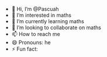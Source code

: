 - 👋 Hi, I’m @Pascuah
- 👀 I’m interested in maths
- 🌱 I’m currently learning maths
- 💞️ I’m looking to collaborate on maths
- 📫 How to reach me 
- 😄 Pronouns: he
- ⚡ Fun fact: 

<!---
Pascuah/Pascuah is a ✨ special ✨ repository because its `README.md` (this file) appears on your GitHub profile.
You can click the Preview link to take a look at your changes.
--->
